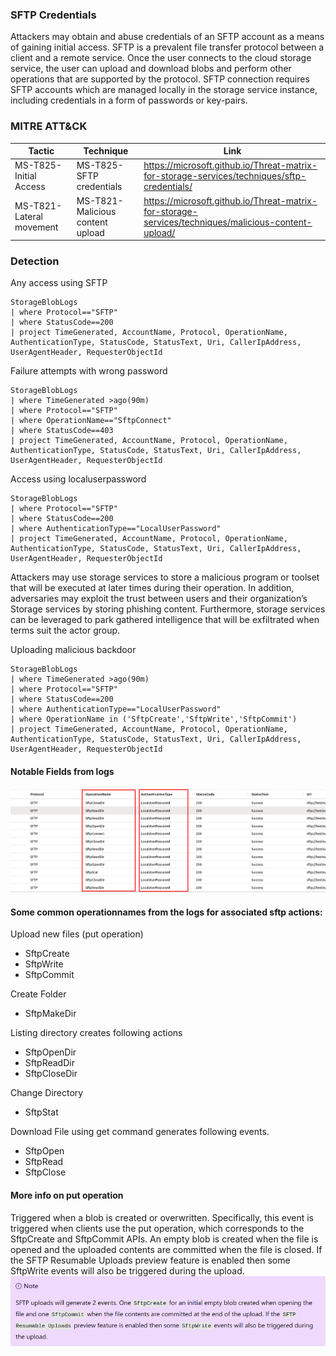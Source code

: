 ### SFTP Credentials
Attackers may obtain and abuse credentials of an SFTP account as a means of gaining initial access. SFTP is a prevalent file transfer protocol between a client and a remote service. Once the user connects to the cloud storage service, the user can upload and download blobs and perform other operations that are supported by the protocol. SFTP connection requires SFTP accounts which are managed locally in the storage service instance, including credentials in a form of passwords or key-pairs.


### MITRE ATT&CK
| Tactic | Technique | Link    |
| ---  | --- | --- |
|MS-T825-Initial Access |MS-T825-SFTP credentials |https://microsoft.github.io/Threat-matrix-for-storage-services/techniques/sftp-credentials/|
|MS-T821-Lateral movement | MS-T821-Malicious content upload|https://microsoft.github.io/Threat-matrix-for-storage-services/techniques/malicious-content-upload/|    


### Detection 
Any access using SFTP  
```
StorageBlobLogs  
| where Protocol=="SFTP"
| where StatusCode==200
| project TimeGenerated, AccountName, Protocol, OperationName, AuthenticationType, StatusCode, StatusText, Uri, CallerIpAddress, UserAgentHeader, RequesterObjectId
```
Failure attempts with wrong password  
```
StorageBlobLogs
| where TimeGenerated >ago(90m)
| where Protocol=="SFTP"
| where OperationName=="SftpConnect"
| where StatusCode==403
| project TimeGenerated, AccountName, Protocol, OperationName, AuthenticationType, StatusCode, StatusText, Uri, CallerIpAddress, UserAgentHeader, RequesterObjectId

```
Access using localuserpassword  
```
StorageBlobLogs  
| where Protocol=="SFTP"
| where StatusCode==200
| where AuthenticationType=="LocalUserPassword"
| project TimeGenerated, AccountName, Protocol, OperationName, AuthenticationType, StatusCode, StatusText, Uri, CallerIpAddress, UserAgentHeader, RequesterObjectId
```
Attackers may use storage services to store a malicious program or toolset that will be executed at later times during their operation. In addition, adversaries may exploit the trust between users and their organization’s Storage services by storing phishing content. Furthermore, storage services can be leveraged to park gathered intelligence that will be exfiltrated when terms suit the actor group.

Uploading malicious  backdoor 

```
StorageBlobLogs
| where TimeGenerated >ago(90m)
| where Protocol=="SFTP"
| where StatusCode==200
| where AuthenticationType=="LocalUserPassword"
| where OperationName in ('SftpCreate','SftpWrite','SftpCommit')
| project TimeGenerated, AccountName, Protocol, OperationName, AuthenticationType, StatusCode, StatusText, Uri, CallerIpAddress, UserAgentHeader, RequesterObjectId
```
#### Notable Fields from logs
![](Images/Sample_Logs.png)  

#### Some common operationnames from the logs for associated sftp actions:


Upload new files (put operation)  
- SftpCreate
- SftpWrite
- SftpCommit

Create Folder  
- SftpMakeDir

Listing directory creates following actions  
- SftpOpenDir
- SftpReadDir
- SftpCloseDir

Change Directory    
- SftpStat
  
Download File using get command generates following events.  
- SftpOpen
- SftpRead
- SftpClose
#### More info on put operation
Triggered when a blob is created or overwritten.
Specifically, this event is triggered when clients use the put operation, which corresponds to the SftpCreate and SftpCommit APIs. An empty blob is created when the file is opened and the uploaded contents are committed when the file is closed. If the SFTP Resumable Uploads preview feature is enabled then some SftpWrite events will also be triggered during the upload.  
![](Images/more.png)  
